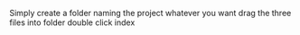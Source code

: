Simply create a folder naming the project whatever you want
drag the three files into folder
double click index
